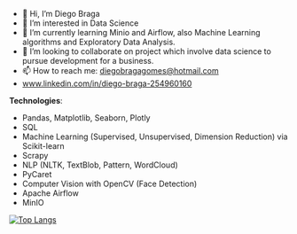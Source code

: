 - 👋 Hi, I’m Diego Braga
- 👀 I’m interested in Data Science
- 🌱 I’m currently learning Minio and Airflow, also Machine Learning algorithms and Exploratory Data Analysis.
- 💞️ I’m looking to collaborate on project which involve data science to pursue development for a business.
- 📫 How to reach me: diegobragagomes@hotmail.com
- www.linkedin.com/in/diego-braga-254960160

**Technologies**:

- Pandas, Matplotlib, Seaborn, Plotly
- SQL
- Machine Learning (Supervised, Unsupervised, Dimension Reduction) via Scikit-learn
- Scrapy
- NLP (NLTK, TextBlob, Pattern, WordCloud)
- PyCaret
- Computer Vision with OpenCV (Face Detection)
- Apache Airflow
- MinIO

<!---
diegobragagomes/diegobragagomes is a ✨ special ✨ repository because its `README.md` (this file) appears on your GitHub profile.
You can click the Preview link to take a look at your changes.
--->
[![Top Langs](https://github-readme-stats.vercel.app/api/top-langs/?username=diegobragagomes&layout=compact)](https://github.com/diegobragagomes/github-readme-stats)
